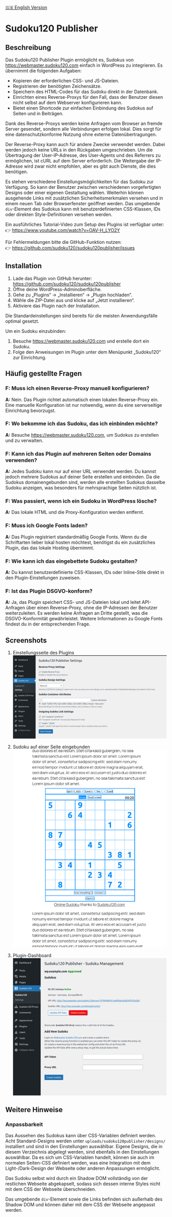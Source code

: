 [🇬🇧 English Version](README.md)

# Sudoku120 Publisher

## Beschreibung

Das Sudoku120 Publisher Plugin ermöglicht es, Sudokus von https://webmaster.sudoku120.com einfach in WordPress zu integrieren. Es übernimmt die folgenden Aufgaben:

- Kopieren der erforderlichen CSS- und JS-Dateien.
- Registrieren der benötigten Zeichensätze.
- Speichern des HTML-Codes für das Sudoku direkt in der Datenbank.
- Einrichten eines Reverse-Proxys für den Fall, dass der Benutzer diesen nicht selbst auf dem Webserver konfigurieren kann.
- Bietet einen Shortcode zur einfachen Einbindung des Sudokus auf Seiten und in Beiträgen.

Dank des Reverse-Proxys werden keine Anfragen vom Browser an fremde Server gesendet, sondern alle Verbindungen erfolgen lokal. Dies sorgt für eine datenschutzkonforme Nutzung ohne externe Datenübertragungen.

Der Reverse-Proxy kann auch für andere Zwecke verwendet werden. Dabei werden jedoch keine URLs in den Rückgaben umgeschrieben. Um die Übertragung der User-IP-Adresse, des User-Agents und des Referrers zu ermöglichen, ist cURL auf dem Server erforderlich. Die Weitergabe der IP-Adresse wird zwar nicht empfohlen, aber es gibt auch Dienste, die dies benötigen.

Es stehen verschiedene Einstellungsmöglichkeiten für das Sudoku zur Verfügung. So kann der Benutzer zwischen verschiedenen vorgefertigten Designs oder einer eigenen Gestaltung wählen. Weiterhin können ausgehende Links mit zusätzlichen Sicherheitsmerkmalen versehen und in einem neuen Tab oder Browserfenster geöffnet werden. Das umgebende `div`-Element des Sudokus kann mit benutzerdefinierten CSS-Klassen, IDs oder direkten Style-Definitionen versehen werden.

Ein ausführliches Tutorial-Video zum Setup des Plugins ist verfügbar unter:  
👉 https://www.youtube.com/watch?v=OAV-H_LYO2Y

Für Fehlermeldungen bitte die GitHub-Funktion nutzen:  
👉 https://github.com/sudoku120/sudoku120publisher/issues

## Installation

1. Lade das Plugin von GitHub herunter: https://github.com/sudoku120/sudoku120publisher  
2. Öffne deine WordPress-Adminoberfläche.  
3. Gehe zu „Plugins“ → „Installieren“ → „Plugin hochladen“.  
4. Wähle die ZIP-Datei aus und klicke auf „Jetzt installieren“.  
5. Aktiviere das Plugin nach der Installation.

Die Standardeinstellungen sind bereits für die meisten Anwendungsfälle optimal gesetzt.

Um ein Sudoku einzubinden:

1. Besuche https://webmaster.sudoku120.com und erstelle dort ein Sudoku.  
2. Folge den Anweisungen im Plugin unter dem Menüpunkt „Sudoku120“ zur Einrichtung.

## Häufig gestellte Fragen

### F: Muss ich einen Reverse-Proxy manuell konfigurieren?
**A:** Nein. Das Plugin richtet automatisch einen lokalen Reverse-Proxy ein. Eine manuelle Konfiguration ist nur notwendig, wenn du eine serverseitige Einrichtung bevorzugst.

### F: Wo bekomme ich das Sudoku, das ich einbinden möchte?
**A:** Besuche https://webmaster.sudoku120.com, um Sudokus zu erstellen und zu verwalten.

### F: Kann ich das Plugin auf mehreren Seiten oder Domains verwenden?
**A:** Jedes Sudoku kann nur auf einer URL verwendet werden. Du kannst jedoch mehrere Sudokus auf deiner Seite erstellen und einbinden. Da die Sudokus domainengebunden sind, werden alle erstellten Sudokus dasselbe Sudoku anzeigen, was besonders für mehrsprachige Seiten nützlich ist.

### F: Was passiert, wenn ich ein Sudoku in WordPress lösche?
**A:** Das lokale HTML und die Proxy-Konfiguration werden entfernt.

### F: Muss ich Google Fonts laden?
**A:** Das Plugin registriert standardmäßig Google Fonts. Wenn du die Schriftarten lieber lokal hosten möchtest, benötigst du ein zusätzliches Plugin, das das lokale Hosting übernimmt.

### F: Wie kann ich das eingebettete Sudoku gestalten?
**A:** Du kannst benutzerdefinierte CSS-Klassen, IDs oder Inline-Stile direkt in den Plugin-Einstellungen zuweisen.

### F: Ist das Plugin DSGVO-konform?
**A:** Ja, das Plugin speichert CSS- und JS-Dateien lokal und leitet API-Anfragen über einen Reverse-Proxy, ohne die IP-Adressen der Benutzer weiterzuleiten. Es werden keine Anfragen an Dritte gestellt, was die DSGVO-Konformität gewährleistet. Weitere Informationen zu Google Fonts findest du in der entsprechenden Frage.

## Screenshots

1. Einstellungsseite des Plugins  
   ![Screenshot 1](assets/screenshots/screenshot-1-settings-page.png)

2. Sudoku auf einer Seite eingebunden  
   ![Screenshot 2](assets/screenshots/screenshot-2-sudoku-embed.png)

3. Plugin-Dashboard  
   ![Screenshot 3](assets/screenshots/screenshot-3-plugin-dashboard.png)

## Weitere Hinweise

### Anpassbarkeit

Das Aussehen des Sudokus kann über CSS-Variablen definiert werden. Acht Standard-Designs werden unter `uploads/sudoku120publisher/designs/` installiert und sind in den Einstellungen auswählbar. Eigene Designs, die in diesem Verzeichnis abgelegt werden, sind ebenfalls in den Einstellungen auswählbar. Da es sich um CSS-Variablen handelt, können sie auch im normalen Seiten-CSS definiert werden, was eine Integration mit dem Light-/Dark-Design der Webseite oder anderen Anpassungen ermöglicht.

Das Sudoku selbst wird durch ein Shadow DOM vollständig von der restlichen Webseite abgekapselt, sodass sich dessen interne Styles nicht mit dem CSS der Webseite überschneiden.

Das umgebende `div`-Element sowie die Links befinden sich außerhalb des Shadow DOM und können daher mit dem CSS der Webseite angepasst werden.
